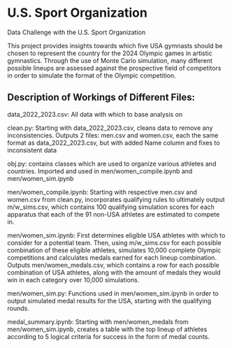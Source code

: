 # U.S. Sport Organization
Data Challenge with the U.S. Sport Organization

This project provides insights towards which five USA gymnasts should be chosen to represent the country for the 2024 Olympic games in artistic gymnastics. Through the use of Monte Carlo simulation, many different possible lineups are assessed against the prospective field of competitors in order to simulate the format of the Olympic competition.

## Description of Workings of Different Files:

data_2022_2023.csv: All data with which to base analysis on

clean.py: Starting with data_2022_2023.csv, cleans data to remove any inconsistencies. Outputs 2 files: men.csv and women.csv, each the same format as data_2022_2023.csv, but with added Name column and fixes to inconsistent data

obj.py: contains classes which are used to organize various athletes and countries. Imported and used in men/women_compile.ipynb and men/women_sim.ipynb

men/women_compile.ipynb: Starting with respective men.csv and women.csv from clean.py, incorporates qualifying rules to ultimately output m/w_sims.csv, which contains 100 qualifying simulation scores for each apparatus that each of the 91 non-USA athletes are estimated to compete in. 

men/women_sim.ipynb: First determines eligible USA athletes with which to consider for a potential team. Then, using m/w_sims.csv for each possible combination of these eligible athletes, simulates 10,000 complete Olympic competitions and calculates medals earned for each lineup combination. Outputs men/women_medals.csv, which contains a row for each possible combination of USA athletes, along with the amount of medals they would win in each category over 10,000 simulations.

men/women_sim.py: Functions used in men/women_sim.ipynb in order to output simulated medal results for the USA, starting with the qualifying rounds. 

medal_summary.ipynb: Starting with men/women_medals from men/women_sim.ipynb, creates a table with the top lineup of athletes according to 5 logical criteria for success in the form of medal counts.
